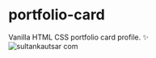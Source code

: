 # portfolio-card
Vanilla HTML CSS portfolio card profile. ✨
<br />
![sultankautsar com](https://github.com/bydzen/portfolio-card/assets/42274355/96be6750-af79-4a85-b529-96b704a27c1e)
